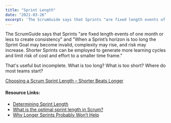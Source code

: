 ```yaml
---
title: "Sprint Length"
date: "2021-03-26"
excerpt: 'The ScrumGuide says that Sprints "are fixed length events of one month or less to create'
---
```


The ScrumGuide says that Sprints "are fixed length events of one month or less to create consistency" and "When a Sprint’s horizon is too long the Sprint Goal may become invalid, complexity may rise, and risk may increase. Shorter Sprints can be employed to generate more learning cycles and limit risk of cost and effort to a smaller time frame."

That's useful but incomplete. What is too long? What is too short? Where do most teams start?

[Choosing a Scrum Sprint Length – Shorter Beats Longer](/blog/choosing-scrum-sprint-length)

#### Resource Links:

- [Determining Sprint Length](https://www.mitchlacey.com/blog/determining-sprint-length/)
- [What is the optimal sprint length in Scrum?](https://hackernoon.com/what-is-the-optimal-sprint-length-in-scrum-368e966f3243)
- [Why Longer Sprints Probably Won’t Help](https://agileforall.com/why-longer-sprints-probably-wont-help/)
